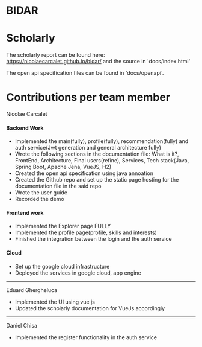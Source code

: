 # BIDAR

# Scholarly
The scholarly report can be found here: https://nicolaecarcalet.github.io/bidar/ and the source in 'docs/index.html'

The open api specification files can be found in 'docs/openapi'.

# Contributions per team member
Nicolae Carcalet  
#### Backend Work
* Implemented the main(fully), profile(fully), recommendation(fully) and auth service(Jwt generation and general architecture fully)
* Wrote the following sections in the documentation file: What is it?, FrontEnd, Architecture, Final users(refine), Services, Tech stack(Java, Spring Boot, Apache Jena, VueJS, H2)
* Created the open api specification using java annoation
* Created the Github repo and set up the static page hosting for the documentation file in the said repo
* Wrote the user guide 
* Recorded the demo
#### Frontend work
* Implemented the Explorer page FULLY
* Implemented the profile page(profile, skills and interests)
* Finished the integration between the login and the auth service
#### Cloud
* Set up the google cloud infrastructure
* Deployed the services in google cloud, app engine

***
Eduard Ghergheluca
* Implemented the UI using vue js
* Updated the scholarly documentation for VueJs accordingly

***
Daniel Chisa
* Implemented the register functionality in the auth service
